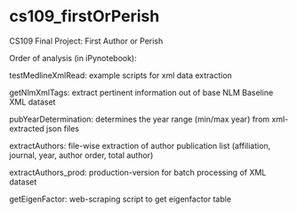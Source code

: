 cs109_firstOrPerish
===================

CS109 Final Project: First Author or Perish

Order of analysis (in iPynotebook):

testMedlineXmlRead: example scripts for xml data extraction

getNlmXmlTags: extract pertinent information out of base NLM Baseline XML dataset

pubYearDetermination: determines the year range (min/max year) from xml-extracted json files


extractAuthors: file-wise extraction of author publication list (affiliation, journal, year, author order, total author)

extractAuthors_prod: production-version for batch processing of XML dataset

getEigenFactor: web-scraping script to get eigenfactor table


